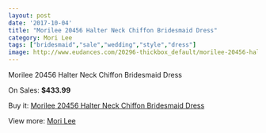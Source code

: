 ```yaml
---
layout: post
date: '2017-10-04'
title: "Morilee 20456 Halter Neck Chiffon Bridesmaid Dress"
category: Mori Lee
tags: ["bridesmaid","sale","wedding","style","dress"]
image: http://www.eudances.com/20296-thickbox_default/morilee-20456-halter-neck-chiffon-bridesmaid-dress.jpg
---
```

Morilee 20456 Halter Neck Chiffon Bridesmaid Dress

On Sales: **$433.99**
<a href="https://www.eudances.com/en/mori-lee/6085-morilee-20456-halter-neck-chiffon-bridesmaid-dress.html"><amp-img layout="responsive" width="600" height="600" src="//www.eudances.com/20296-thickbox_default/morilee-20456-halter-neck-chiffon-bridesmaid-dress.jpg" alt="Morilee 20456 Halter Neck Chiffon Bridesmaid Dress 0" /></a>
<a href="https://www.eudances.com/en/mori-lee/6085-morilee-20456-halter-neck-chiffon-bridesmaid-dress.html"><amp-img layout="responsive" width="600" height="600" src="//www.eudances.com/20298-thickbox_default/morilee-20456-halter-neck-chiffon-bridesmaid-dress.jpg" alt="Morilee 20456 Halter Neck Chiffon Bridesmaid Dress 1" /></a>
<a href="https://www.eudances.com/en/mori-lee/6085-morilee-20456-halter-neck-chiffon-bridesmaid-dress.html"><amp-img layout="responsive" width="600" height="600" src="//www.eudances.com/20297-thickbox_default/morilee-20456-halter-neck-chiffon-bridesmaid-dress.jpg" alt="Morilee 20456 Halter Neck Chiffon Bridesmaid Dress 2" /></a>

Buy it: [Morilee 20456 Halter Neck Chiffon Bridesmaid Dress](https://www.eudances.com/en/mori-lee/6085-morilee-20456-halter-neck-chiffon-bridesmaid-dress.html "Morilee 20456 Halter Neck Chiffon Bridesmaid Dress")

View more: [Mori Lee](https://www.eudances.com/en/65-mori-lee "Mori Lee")